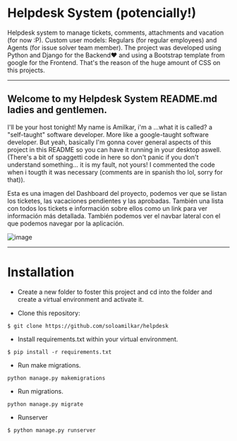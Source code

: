 # Helpdesk System (potencially!)
Helpdesk system to manage tickets, comments, attachments and vacation (for now :P). Custom user models: Regulars (for regular employees) and Agents (for issue solver team member). The project was developed using Python and Django for the Backend♥ and using a Bootstrap template from google for the Frontend. That's the reason of the huge amount of CSS on this projects.

____
## Welcome to my Helpdesk System README.md ladies and gentlemen.

I'll be your host tonight! My name is Amilkar, i'm a ...what it is called? a "self-taught" software developer. More like a google-taught software developer. But yeah, basically I'm gonna cover general aspects of this project in this README so you can have it running in your desktop aswell. (There's a bit of spaggetti code in here so don't panic if you don't understand something... it is my fault, not yours! I commented the code when i tougth it was necessary (comments are in spanish tho lol, sorry for that)).

Esta es una imagen del Dashboard del proyecto, podemos ver que se listan los ticketes, las vacaciones pendientes y las aprobadas. También una lista con todos los tickets e información sobre ellos como un link para ver información más detallada. También podemos ver el navbar lateral con el que podemos navegar por la aplicación. 

![image](https://user-images.githubusercontent.com/71573508/108613509-5e684300-73b8-11eb-805c-bdb076066dc1.png)

___
# Installation

* Create a new folder to foster this project and cd into the folder and create a virtual environment and activate it.

* Clone this repository:

```
$ git clone https://github.com/soloamilkar/helpdesk
```

* Install requirements.txt within your virtual environment.

```
$ pip install -r requirements.txt
```

* Run make migrations.

```
python manage.py makemigrations
```

* Run migrations.

```
python manage.py migrate
```

* Runserver

```
$ python manage.py runserver
```
